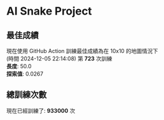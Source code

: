
# AI Snake Project

## **最佳成績**




























































































































































































































































現在使用 GitHub Action 訓練最佳成績為在 10x10 的地圖情況下  
(時間 2024-12-05 22:14:08) 第 **723** 次訓練  
**長度**: 50.0  
**探索值**: 0.0267

























































































































































































































































































































































































































































































































## 總訓練次數
現在已經訓練了: **933000** 次
